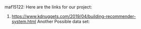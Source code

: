 maf15122: Here are the links for our project:
1) https://www.kdnuggets.com/2019/04/building-recommender-system.html
Another Possible data set:
